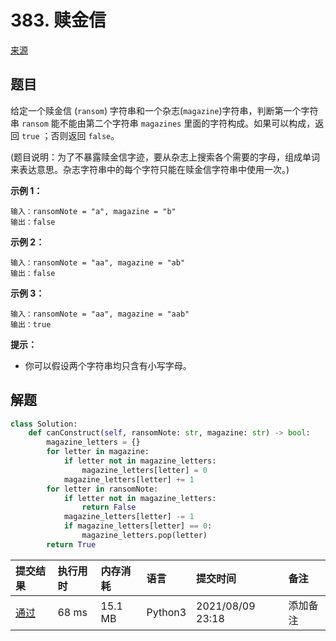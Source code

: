 # 383. 赎金信

[来源](https://leetcode-cn.com/problems/ransom-note/)

## 题目

给定一个赎金信 (`ransom`) 字符串和一个杂志(`magazine`)字符串，判断第一个字符串 `ransom` 能不能由第二个字符串 `magazines` 里面的字符构成。如果可以构成，返回 `true` ；否则返回 `false`。

(题目说明：为了不暴露赎金信字迹，要从杂志上搜索各个需要的字母，组成单词来表达意思。杂志字符串中的每个字符只能在赎金信字符串中使用一次。)

**示例 1：**

```
输入：ransomNote = "a", magazine = "b"
输出：false
```

**示例 2：**

```
输入：ransomNote = "aa", magazine = "ab"
输出：false
```

**示例 3：**

```
输入：ransomNote = "aa", magazine = "aab"
输出：true
```

**提示：**

- 你可以假设两个字符串均只含有小写字母。

## 解题

```python
class Solution:
    def canConstruct(self, ransomNote: str, magazine: str) -> bool:
        magazine_letters = {}
        for letter in magazine:
            if letter not in magazine_letters:
                magazine_letters[letter] = 0
            magazine_letters[letter] += 1
        for letter in ransomNote:
            if letter not in magazine_letters:
                return False
            magazine_letters[letter] -= 1
            if magazine_letters[letter] == 0:
                magazine_letters.pop(letter)
        return True
```

| 提交结果                                                     | 执行用时 | 内存消耗 | 语言    | 提交时间         | 备注     |
| :----------------------------------------------------------- | :------- | :------- | :------ | :--------------- | :------- |
| [通过](https://leetcode-cn.com/submissions/detail/205129413/) | 68 ms    | 15.1 MB  | Python3 | 2021/08/09 23:18 | 添加备注 |